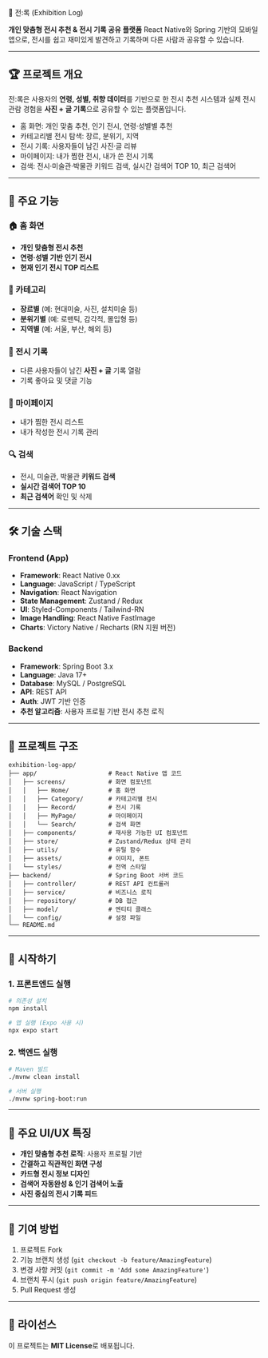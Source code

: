 🎨 전:록 (Exhibition Log)

**개인 맞춤형 전시 추천 & 전시 기록 공유 플랫폼**
React Native와 Spring 기반의 모바일 앱으로, 전시를 쉽고 재미있게 발견하고 기록하며 다른 사람과 공유할 수 있습니다.

---

## 🏆 프로젝트 개요

전:록은 사용자의 **연령, 성별, 취향 데이터**를 기반으로 한 전시 추천 시스템과
실제 전시 관람 경험을 **사진 + 글 기록**으로 공유할 수 있는 플랫폼입니다.

* 홈 화면: 개인 맞춤 추천, 인기 전시, 연령·성별별 추천
* 카테고리별 전시 탐색: 장르, 분위기, 지역
* 전시 기록: 사용자들이 남긴 사진·글 리뷰
* 마이페이지: 내가 찜한 전시, 내가 쓴 전시 기록
* 검색: 전시·미술관·박물관 키워드 검색, 실시간 검색어 TOP 10, 최근 검색어

---

## 🎯 주요 기능

### 🏠 홈 화면

* **개인 맞춤형 전시 추천**
* **연령·성별 기반 인기 전시**
* **현재 인기 전시 TOP 리스트**

### 📂 카테고리

* **장르별** (예: 현대미술, 사진, 설치미술 등)
* **분위기별** (예: 로맨틱, 감각적, 몰입형 등)
* **지역별** (예: 서울, 부산, 해외 등)

### 📝 전시 기록

* 다른 사용자들이 남긴 **사진 + 글** 기록 열람
* 기록 좋아요 및 댓글 기능

### 🙋 마이페이지

* 내가 찜한 전시 리스트
* 내가 작성한 전시 기록 관리

### 🔍 검색

* 전시, 미술관, 박물관 **키워드 검색**
* **실시간 검색어 TOP 10**
* **최근 검색어** 확인 및 삭제

---

## 🛠 기술 스택

### **Frontend (App)**

* **Framework**: React Native 0.xx
* **Language**: JavaScript / TypeScript
* **Navigation**: React Navigation
* **State Management**: Zustand / Redux
* **UI**: Styled-Components / Tailwind-RN
* **Image Handling**: React Native FastImage
* **Charts**: Victory Native / Recharts (RN 지원 버전)

### **Backend**

* **Framework**: Spring Boot 3.x
* **Language**: Java 17+
* **Database**: MySQL / PostgreSQL
* **API**: REST API
* **Auth**: JWT 기반 인증
* **추천 알고리즘**: 사용자 프로필 기반 전시 추천 로직

---

## 📂 프로젝트 구조

```
exhibition-log-app/
├── app/                    # React Native 앱 코드
│   ├── screens/            # 화면 컴포넌트
│   │   ├── Home/           # 홈 화면
│   │   ├── Category/       # 카테고리별 전시
│   │   ├── Record/         # 전시 기록
│   │   ├── MyPage/         # 마이페이지
│   │   └── Search/         # 검색 화면
│   ├── components/         # 재사용 가능한 UI 컴포넌트
│   ├── store/              # Zustand/Redux 상태 관리
│   ├── utils/              # 유틸 함수
│   ├── assets/             # 이미지, 폰트
│   └── styles/             # 전역 스타일
├── backend/                # Spring Boot 서버 코드
│   ├── controller/         # REST API 컨트롤러
│   ├── service/            # 비즈니스 로직
│   ├── repository/         # DB 접근
│   ├── model/              # 엔티티 클래스
│   └── config/             # 설정 파일
└── README.md
```

---

## 🚀 시작하기

### 1. 프론트엔드 실행

```bash
# 의존성 설치
npm install

# 앱 실행 (Expo 사용 시)
npx expo start
```

### 2. 백엔드 실행

```bash
# Maven 빌드
./mvnw clean install

# 서버 실행
./mvnw spring-boot:run
```

---

## 🎨 주요 UI/UX 특징

* **개인 맞춤형 추천 로직**: 사용자 프로필 기반
* **간결하고 직관적인 화면 구성**
* **카드형 전시 정보 디자인**
* **검색어 자동완성 & 인기 검색어 노출**
* **사진 중심의 전시 기록 피드**

---

## 🤝 기여 방법

1. 프로젝트 Fork
2. 기능 브랜치 생성 (`git checkout -b feature/AmazingFeature`)
3. 변경 사항 커밋 (`git commit -m 'Add some AmazingFeature'`)
4. 브랜치 푸시 (`git push origin feature/AmazingFeature`)
5. Pull Request 생성

---

## 📝 라이선스

이 프로젝트는 **MIT License**로 배포됩니다.

